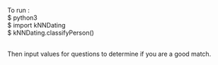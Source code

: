To run :<br/>
	$ python3 <br/>
	$ import kNNDating <br/>
	$ kNNDating.classifyPerson() <br/><br/>

Then input values for questions to determine if you are a good match.
